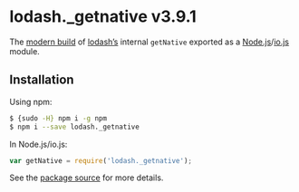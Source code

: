 # lodash._getnative v3.9.1

The [modern build](https://github.com/lodash/lodash/wiki/Build-Differences) of [lodash’s](https://lodash.com/) internal `getNative` exported as a [Node.js](http://nodejs.org/)/[io.js](https://iojs.org/) module.

## Installation

Using npm:

```bash
$ {sudo -H} npm i -g npm
$ npm i --save lodash._getnative
```

In Node.js/io.js:

```js
var getNative = require('lodash._getnative');
```

See the [package source](https://github.com/lodash/lodash/blob/3.9.1-npm-packages/lodash._getnative) for more details.